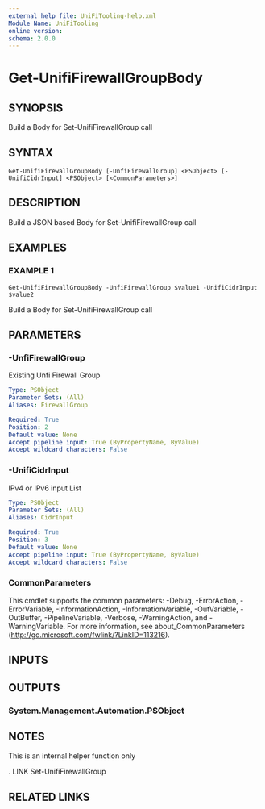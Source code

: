 ```yaml
---
external help file: UniFiTooling-help.xml
Module Name: UniFiTooling
online version:
schema: 2.0.0
---
```


# Get-UnifiFirewallGroupBody

## SYNOPSIS
Build a Body for Set-UnifiFirewallGroup call

## SYNTAX

```
Get-UnifiFirewallGroupBody [-UnfiFirewallGroup] <PSObject> [-UnifiCidrInput] <PSObject> [<CommonParameters>]
```

## DESCRIPTION
Build a JSON based Body for Set-UnifiFirewallGroup call

## EXAMPLES

### EXAMPLE 1
```
Get-UnifiFirewallGroupBody -UnfiFirewallGroup $value1 -UnifiCidrInput $value2
```

Build a Body for Set-UnifiFirewallGroup call

## PARAMETERS

### -UnfiFirewallGroup
Existing Unfi Firewall Group

```yaml
Type: PSObject
Parameter Sets: (All)
Aliases: FirewallGroup

Required: True
Position: 2
Default value: None
Accept pipeline input: True (ByPropertyName, ByValue)
Accept wildcard characters: False
```

### -UnifiCidrInput
IPv4 or IPv6 input List

```yaml
Type: PSObject
Parameter Sets: (All)
Aliases: CidrInput

Required: True
Position: 3
Default value: None
Accept pipeline input: True (ByPropertyName, ByValue)
Accept wildcard characters: False
```

### CommonParameters
This cmdlet supports the common parameters: -Debug, -ErrorAction, -ErrorVariable, -InformationAction, -InformationVariable, -OutVariable, -OutBuffer, -PipelineVariable, -Verbose, -WarningAction, and -WarningVariable.
For more information, see about_CommonParameters (http://go.microsoft.com/fwlink/?LinkID=113216).

## INPUTS

## OUTPUTS

### System.Management.Automation.PSObject
## NOTES
This is an internal helper function only

.
LINK
Set-UnifiFirewallGroup

## RELATED LINKS
